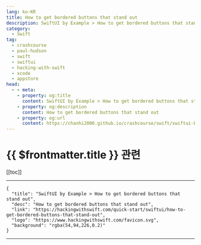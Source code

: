 ```yaml
---
lang: ko-KR
title: How to get bordered buttons that stand out
description: SwiftUI by Example > How to get bordered buttons that stand out
category:
  - Swift
tag: 
  - crashcourse
  - paul-hudson
  - swift
  - swiftui
  - hacking-with-swift
  - xcode
  - appstore
head:
  - - meta:
    - property: og:title
      content: SwiftUI by Example > How to get bordered buttons that stand out
    - property: og:description
      content: How to get bordered buttons that stand out
    - property: og:url
      content: https://chanhi2000.github.io/crashcourse/swift/swiftui-by-example/06-user-interface-controls/how-to-get-bordered-buttons-that-stand-out.html
---
```


# {{ $frontmatter.title }} 관련

[[toc]]

---

```component VPCard
{
  "title": "SwiftUI by Example > How to get bordered buttons that stand out",
  "desc": "How to get bordered buttons that stand out",
  "link": "https://hackingwithswift.com/quick-start/swiftui/how-to-get-bordered-buttons-that-stand-out",
  "logo": "https://www.hackingwithswift.com/favicon.svg",
  "background": "rgba(54,94,226,0.2)"
}
```

---

<TagLinks />